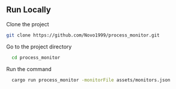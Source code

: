 
## Run Locally

Clone the project

```bash
git clone https://github.com/Novo1999/process_monitor.git
```

Go to the project directory

```bash
  cd process_monitor
```

Run the command

```bash
  cargo run process_monitor -monitorFile assets/monitors.json
```


